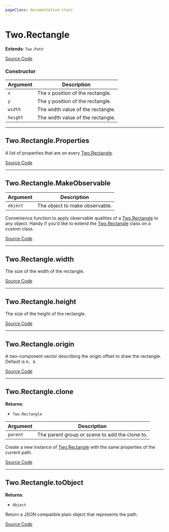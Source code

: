 ```yaml
---
pageClass: documentation-class
---
```


# Two.Rectangle


<div class="extends">

__Extends__: `Two.Path`

</div>





<div class="meta">

  [Source Code](https://github.com/jonobr1/two.js/blob/dev/src/shapes/rectangle.js#L10)

</div>



### Constructor


| Argument | Description |
| ---- | ----------- |
|  `x`  | The x position of the rectangle. |
|  `y`  | The y position of the rectangle. |
|  `width`  | The width value of the rectangle. |
|  `height`  | The width value of the rectangle. |



---

<div class="static member ">

## Two.Rectangle.Properties








<div class="properties">

A list of properties that are on every [Two.Rectangle](/documentation/rectangle).

</div>








<div class="meta">

  [Source Code](https://github.com/jonobr1/two.js/blob/dev/src/shapes/rectangle.js#L53)

</div>






</div>



---

<div class="static function ">

## Two.Rectangle.MakeObservable










<div class="params">

| Argument | Description |
| ---- | ----------- |
|  `object`  | The object to make observable. |
</div>




<div class="description">

Convenience function to apply observable qualities of a [Two.Rectangle](/documentation/rectangle) to any object. Handy if you'd like to extend the [Two.Rectangle](/documentation/rectangle) class on a custom class.

</div>



<div class="meta">

  [Source Code](https://github.com/jonobr1/two.js/blob/dev/src/shapes/rectangle.js#L59)

</div>






</div>



---

<div class="instance member ">

## Two.Rectangle.width








<div class="properties">

The size of the width of the rectangle.

</div>








<div class="meta">

  [Source Code](https://github.com/jonobr1/two.js/blob/dev/src/shapes/rectangle.js#L29)

</div>






</div>



---

<div class="instance member ">

## Two.Rectangle.height








<div class="properties">

The size of the height of the rectangle.

</div>








<div class="meta">

  [Source Code](https://github.com/jonobr1/two.js/blob/dev/src/shapes/rectangle.js#L34)

</div>






</div>



---

<div class="instance member ">

## Two.Rectangle.origin








<div class="properties">

A two-component vector describing the origin offset to draw the rectangle. Default is `0, 0`.

</div>








<div class="meta">

  [Source Code](https://github.com/jonobr1/two.js/blob/dev/src/shapes/rectangle.js#L40)

</div>






</div>



---

<div class="instance function ">

## Two.Rectangle.clone




<div class="returns">

__Returns__:



+ `Two.Rectangle`




</div>







<div class="params">

| Argument | Description |
| ---- | ----------- |
|  `parent`  | The parent group or scene to add the clone to. |
</div>




<div class="description">

Create a new instance of [Two.Rectangle](/documentation/rectangle) with the same properties of the current path.

</div>



<div class="meta">

  [Source Code](https://github.com/jonobr1/two.js/blob/dev/src/shapes/rectangle.js#L168)

</div>






</div>



---

<div class="instance function ">

## Two.Rectangle.toObject




<div class="returns">

__Returns__:



+ `Object`




</div>










<div class="description">

Return a JSON compatible plain object that represents the path.

</div>



<div class="meta">

  [Source Code](https://github.com/jonobr1/two.js/blob/dev/src/shapes/rectangle.js#L199)

</div>






</div>


